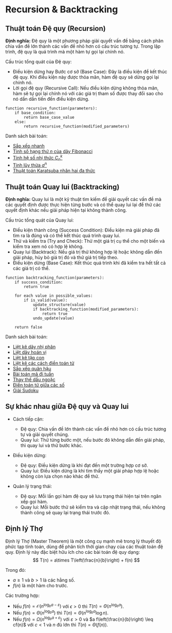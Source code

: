 # Recursion & Backtracking

## Thuật toán Đệ quy (Recursion)

<b>Định nghĩa:</b> Đệ quy là một phương pháp giải quyết vấn đề bằng cách phân chia vấn đề lớn thành các vấn đề nhỏ hơn có cấu trúc tương tự. Trong lập trình, đệ quy là quá trình mà một hàm tự gọi lại chính nó.

Cấu trúc tổng quát của Đệ quy:

- Điều kiện dừng hay Bước cơ sở (Base Case): Đây là điều kiện để kết thúc đệ quy. Khi điều kiện này được thỏa mãn, hàm đệ quy sẽ dừng gọi lại chính nó.
- Lời gọi đệ quy (Recursive Call): Nếu điều kiện dừng không thỏa mãn, hàm sẽ tự gọi lại chính nó với các giá trị tham số được thay đổi sao cho nó dần dần tiến đến điều kiện dừng.

```pseudocode
function recursive_function(parameters):
    if base_condition:
        return base_case_value
    else:
        return recursive_function(modified_parameters)
```

Danh sách bài toán:

- [Sắp xếp nhanh](QuickSort.c)
- [Tính số hạng thứ $n$ của dãy Fibonacci](Fibonacci.c)
- [Tính hệ số nhị thức $C^k_n$](Binomial.c)
- [Tính lũy thừa $a^n$](BinaryExponent.c)
- [Thuật toán Karatsuba nhân hai đa thức](PolynomialMultiply.c)

## Thuật toán Quay lui (Backtracking)

<b>Định nghĩa:</b> Quay lui là một kỹ thuật tìm kiếm để giải quyết các vấn đề mà các quyết định được thực hiện từng bước và có thể quay lui lại để thử các quyết định khác nếu giải pháp hiện tại không thành công.

Cấu trúc tổng quát của Quay lui:

- Điều kiện thành công (Success Condition): Điều kiện mà giải pháp đã tìm ra là đúng và có thể kết thúc quá trình quay lui.
- Thử và kiểm tra (Try and Check): Thử một giá trị cụ thể cho một biến và kiểm tra xem nó có hợp lệ không.
- Quay lui (Backtrack): Nếu giá trị thử không hợp lệ hoặc không dẫn đến giải pháp, hủy bỏ giá trị đó và thử giá trị tiếp theo.
- Điều kiện dừng (Base Case): Kết thúc quá trình khi đã kiểm tra hết tất cả các giá trị có thể.

```pseudocode
function backtracking_function(parameters):
    if success_condition:
        return true
    
    for each value in possible_values:
        if is_valid(value):
            update_structure(value)
            if backtracking_function(modified_parameters):
                return true
            undo_update(value)
    
    return false
```

Danh sách bài toán:

- [Liệt kê dãy nhị phân](BinaryGen.c)
- [Liệt dãy hoán vị](PermutationGen.c)
- [Liệt kê tập con](Subsets.c)
- [Liệt kê các cách điền toán tử](Operators.c)
- [Sắp xếp quân hậu](QueenArrange.c)
- [Bài toán mã đi tuần](KnightTour.c)
- [Thay thế dấu ngoặc](ReplaceBracket.c)
- [Điền toán tử giữa các số](Operators.c)
- [Giải Sudoku](SudokuSolver.c)

## Sự khác nhau giữa Đệ quy và Quay lui

- Cách tiếp cận:
  - Đệ quy: Chia vấn đề lớn thành các vấn đề nhỏ hơn có cấu trúc tương tự và giải quyết chúng.
  - Quay lui: Thử từng bước một, nếu bước đó không dẫn đến giải pháp, thì quay lui và thử bước khác.

- Điều kiện dừng:
  - Đệ quy: Điều kiện dừng là khi đạt đến một trường hợp cơ sở.
  - Quay lui: Điều kiện dừng là khi tìm thấy một giải pháp hợp lệ hoặc không còn lựa chọn nào khác để thử.

- Quản lý trạng thái:
  - Đệ quy: Mỗi lần gọi hàm đệ quy sẽ lưu trạng thái hiện tại trên ngăn xếp gọi hàm.
  - Quay lui: Mỗi bước thử sẽ kiểm tra và cập nhật trạng thái, nếu không thành công sẽ quay lại trạng thái trước đó.

## Định lý Thợ

Định lý Thợ (Master Theorem) là một công cụ mạnh mẽ trong lý thuyết độ phức tạp tính toán, dùng để phân tích thời gian chạy của các thuật toán đệ quy. Định lý này đặc biệt hữu ích cho các bài toán đệ quy dạng:
$$
T(n) = a\times T\left(\frac{n}{b}\right) + f(n)
$$

Trong đó:

- $a \geq 1$ và $b> 1$ là các hằng số.
- $f(n)$ là một hàm cho trước.

Các trường hợp:

- Nếu $f(n) = \mathcal{O}(n^{\log_b a - \varepsilon})$ với $\epsilon > 0$ thì $T(n) = \Theta(n^{\log_b a})$.
- Nếu $f(n) = \Theta(n^{\log_b a})$ thì $T(n) = \Theta(n^{\log_b a} \log n)$.
- Nếu $f(n) = \Omega(n^{\log_b a+ \varepsilon})$ với $\varepsilon >0$ và $a f\left(\frac{n}{b}\right) \leq cf(n)$ với $c<1$ và $n$ đủ lớn thì $T(n)=\Theta(f(n))$.
